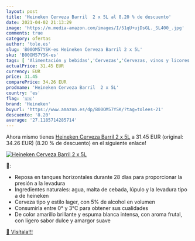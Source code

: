 ```yaml
---
layout: post
title: 'Heineken Cerveza Barril  2 x 5L al 8.20 % de descuento'
date: 2021-04-02 21:13:29
image: 'https://m.media-amazon.com/images/I/51qU+ujDsGL._SL400_.jpg'
comments: true
category: ofertas
author: 'tole.es'
slug: 'B00OM57YSK-es Heineken Cerveza Barril 2 x 5L'
sku: 'B00OM57YSK-es'
tags: [ 'Alimentación y bebidas','Cervezas','Cervezas, vinos y licores','cerveza','heineken', ]
actualPrice: 31.45 EUR
currency: EUR
price: 31.45
comparePrice: 34.26 EUR
prodname: 'Heineken Cerveza Barril  2 x 5L'
country: 'es'
flag: '🇪🇸'
brand: 'Heineken'
buyurl: 'https://www.amazon.es/dp/B00OM57YSK/?tag=tolees-21'
descuento: '8.20'
average: '27.1185714285714'
---
```


Ahora mismo tienes [Heineken Cerveza Barril  2 x 5L](https://www.amazon.es/dp/B00OM57YSK/?tag=tolees-21) a 31.45 EUR (original: 34.26 EUR) (8.20 %  de descuento) en el siguiente enlace!

[![Heineken Cerveza Barril  2 x 5L](https://m.media-amazon.com/images/I/51qU+ujDsGL._SL400_.jpg)](https://www.amazon.es/dp/B00OM57YSK/?tag=tolees-21)

🔎:

- Reposa en tanques horizontales durante 28 días para proporcionar la presión a la levadura
- Ingredientes naturales: agua, malta de cebada, lúpulo y la levadura tipo a de heineken
- Cerveza tipo y estilo lager, con 5% de alcohol en volumen
- Consumirla entre 0° y 3°C para obtener sus cualidades
- De color amarillo brillante y espuma blanca intensa, con aroma frutal, con ligero sabor dulce y amargor suave

[🛒 Visítala!!!](https://www.amazon.es/dp/B00OM57YSK/?tag=tolees-21)
